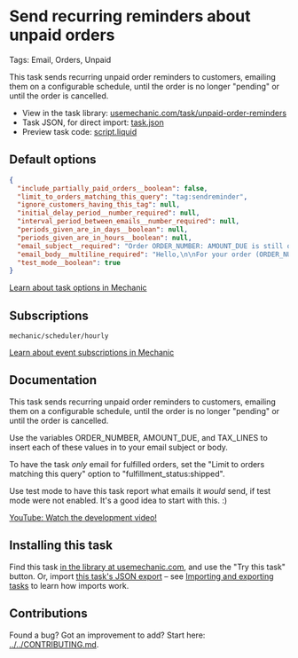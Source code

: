 # Send recurring reminders about unpaid orders

Tags: Email, Orders, Unpaid

This task sends recurring unpaid order reminders to customers, emailing them on a configurable schedule, until the order is no longer "pending" or until the order is cancelled.

* View in the task library: [usemechanic.com/task/unpaid-order-reminders](https://usemechanic.com/task/unpaid-order-reminders)
* Task JSON, for direct import: [task.json](../../tasks/unpaid-order-reminders.json)
* Preview task code: [script.liquid](./script.liquid)

## Default options

```json
{
  "include_partially_paid_orders__boolean": false,
  "limit_to_orders_matching_this_query": "tag:sendreminder",
  "ignore_customers_having_this_tag": null,
  "initial_delay_period__number_required": null,
  "interval_period_between_emails__number_required": null,
  "periods_given_are_in_days__boolean": null,
  "periods_given_are_in_hours__boolean": null,
  "email_subject__required": "Order ORDER_NUMBER: AMOUNT_DUE is still outstanding!",
  "email_body__multiline_required": "Hello,\n\nFor your order (ORDER_NUMBER), we still require AMOUNT_DUE.\n\nThanks,\n{{ shop.name }}",
  "test_mode__boolean": true
}
```

[Learn about task options in Mechanic](https://docs.usemechanic.com/article/471-task-options)

## Subscriptions

```liquid
mechanic/scheduler/hourly
```

[Learn about event subscriptions in Mechanic](https://docs.usemechanic.com/article/408-subscriptions)

## Documentation

This task sends recurring unpaid order reminders to customers, emailing them on a configurable schedule, until the order is no longer "pending" or until the order is cancelled.

Use the variables ORDER_NUMBER, AMOUNT_DUE, and TAX_LINES to insert each of these values in to your email subject or body.

​To have the task _only_ email for fulfilled orders, set the "Limit to orders matching this query" option to "fulfillment_status:shipped".

Use test mode to have this task report what emails it _would_ send, if test mode were not enabled. It's a good idea to start with this. :)

[YouTube: Watch the development video!](https://youtu.be/IhLJHfIYrgg)

## Installing this task

Find this task [in the library at usemechanic.com](https://usemechanic.com/task/unpaid-order-reminders), and use the "Try this task" button. Or, import [this task's JSON export](../../tasks/unpaid-order-reminders.json) – see [Importing and exporting tasks](https://docs.usemechanic.com/article/505-importing-and-exporting-tasks) to learn how imports work.

## Contributions

Found a bug? Got an improvement to add? Start here: [../../CONTRIBUTING.md](../../CONTRIBUTING.md).
